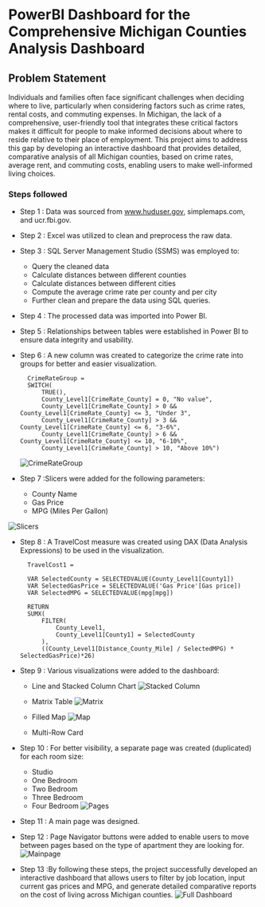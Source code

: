 # PowerBI Dashboard for the Comprehensive Michigan Counties Analysis Dashboard



## Problem Statement

Individuals and families often face significant challenges when deciding where to live, particularly when considering factors such as crime rates, rental costs, and commuting expenses. In Michigan, the lack of a comprehensive, user-friendly tool that integrates these critical factors makes it difficult for people to make informed decisions about where to reside relative to their place of employment. This project aims to address this gap by developing an interactive dashboard that provides detailed, comparative analysis of all Michigan counties, based on crime rates, average rent, and commuting costs, enabling users to make well-informed living choices.


### Steps followed 

- Step 1 : Data was sourced from www.huduser.gov, simplemaps.com, and ucr.fbi.gov.
- Step 2 : Excel was utilized to clean and preprocess the raw data.
- Step 3 : SQL Server Management Studio (SSMS) was employed to:    
  - Query the cleaned data
  -  Calculate distances between different counties
  -  Calculate distances between different cities
  -  Compute the average crime rate per county and per city
  -  Further clean and prepare the data using SQL queries.

- Step 4 : The processed data was imported into Power BI.

- Step 5 : Relationships between tables were established in Power BI to ensure data integrity and usability.

- Step 6 : A new column was created to categorize the crime rate into groups for better and easier visualization.

        CrimeRateGroup = 
        SWITCH(
            TRUE(),
            County_Level1[CrimeRate_County] = 0, "No value",
            County_Level1[CrimeRate_County] > 0 && County_Level1[CrimeRate_County] <= 3, "Under 3",
            County_Level1[CrimeRate_County] > 3 && County_Level1[CrimeRate_County] <= 6, "3-6%",
            County_Level1[CrimeRate_County] > 6 && County_Level1[CrimeRate_County] <= 10, "6-10%",
            County_Level1[CrimeRate_County] > 10, "Above 10%")

    ![CrimeRateGroup](https://github.com/Ndaaboul/PortfolioProjects/assets/123441867/7e1efacd-42fb-4ed3-a104-1cce0d83283f)


- Step 7 :Slicers were added for the following parameters:
  - County Name
  - Gas Price
  - MPG (Miles Per Gallon)

![Slicers](https://github.com/Ndaaboul/PortfolioProjects/assets/123441867/ec1c2c64-bae4-4ed7-863b-9e84b6cf80a9)

- Step 8 : A TravelCost measure was created using DAX (Data Analysis Expressions) to be used in the visualization.
       
        TravelCost1 = 
        
        VAR SelectedCounty = SELECTEDVALUE(County_Level1[County1])
        VAR SelectedGasPrice = SELECTEDVALUE('Gas Price'[Gas price])
        VAR SelectedMPG = SELECTEDVALUE(mpg[mpg])
        
        RETURN
        SUMX(
            FILTER(
                County_Level1,
                County_Level1[County1] = SelectedCounty
            ),
            ((County_Level1[Distance_County_Mile] / SelectedMPG) * SelectedGasPrice)*26)
        





- Step 9 : Various visualizations were added to the dashboard:
    -  Line and Stacked Column Chart
    ![Stacked Column](https://github.com/Ndaaboul/PortfolioProjects/assets/123441867/42990197-a486-4467-8bb3-02514c59f623)

    -  Matrix Table
    ![Matrix](https://github.com/Ndaaboul/PortfolioProjects/assets/123441867/cd7172c2-79fb-4f86-b250-b61de926294c)

    -  Filled Map
    ![Map](https://github.com/Ndaaboul/PortfolioProjects/assets/123441867/4d8c3159-1034-4b88-912c-c4e9c1671b51)

    -  Multi-Row Card

- Step 10 : For better visibility, a separate page was created (duplicated) for each room size:
    -   Studio
    -   One Bedroom
    -   Two Bedroom
    -   Three Bedroom
    -   Four Bedroom
    ![Pages](https://github.com/Ndaaboul/PortfolioProjects/assets/123441867/ccacdab7-27e7-4b01-8cc7-f8d713afda48)

- Step 11 : A main page was designed.
- Step 12 : Page Navigator buttons were added to enable users to move between pages based on the type of apartment they are looking for.
![Mainpage](https://github.com/Ndaaboul/PortfolioProjects/assets/123441867/0cc946f3-f31e-4b3f-89db-d1851811e55a)

- Step 13 :By following these steps, the project successfully developed an interactive dashboard that allows users to filter by job location, input current gas prices and MPG, and generate detailed comparative reports on the cost of living across Michigan counties.
![Full Dashboard](https://github.com/Ndaaboul/Portfolio/assets/123441867/9c00d315-5f31-4e34-ac1b-c43c0ddc1c0c)



